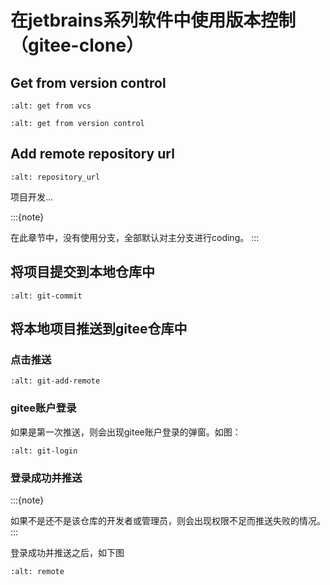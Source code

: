 # 在jetbrains系列软件中使用版本控制（gitee-clone）

## Get from version control

```{image} ../img/jetbrains/get-from-vcs.png
:alt: get from vcs
```

```{image} ../img/jetbrains/get-from-version-control.png
:alt: get from version control
```

## Add remote repository url

```{image} ../img/jetbrains/repository_url.png
:alt: repository_url
```
 
项目开发...

:::{note}

在此章节中，没有使用分支，全部默认对主分支进行coding。
:::
 
## 将项目提交到本地仓库中

```{image} ../img/jetbrains/git-commit.png
:alt: git-commit
```

## 将本地项目推送到gitee仓库中

### 点击推送

```{image} ../img/jetbrains/git-add-remote.png
:alt: git-add-remote
```

### gitee账户登录

如果是第一次推送，则会出现gitee账户登录的弹窗。如图：

```{image} ../img/jetbrains/gitee-login.png
:alt: git-login
```

### 登录成功并推送

:::{note}

如果不是还不是该仓库的开发者或管理员，则会出现权限不足而推送失败的情况。
:::

登录成功并推送之后，如下图

```{image} ../img/jetbrains/remote.png
:alt: remote
```
